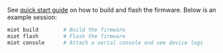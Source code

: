 See [quick start guide](https://mongoose-iot.com/docs/#/quickstart/overview.md/)
on how to build and flash the firmware. Below is an example session:

```bash
miot build        # Build the firmware
miot flash        # Flash the firmware
miot console      # Attach a serial console and see device logs
```
